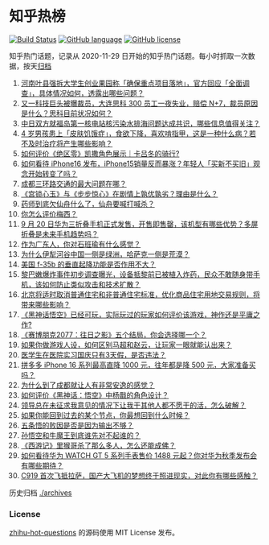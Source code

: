 # 知乎热榜
[![Build Status](https://github.com/ToWeLong/zhihu-hot-questions/workflows/CI/badge.svg)](https://github.com/ToWeLong/zhihu-hot-questions/actions)
[![GitHub language](https://img.shields.io/badge/language-golang-orange.svg)](https://golang.org/)
[![GitHub license](https://img.shields.io/github/license/ToWeLong/zhihu-hot-questions)](https://github.com/ToWeLong/zhihu-hot-questions/blob/main/LICENSE)

知乎热门话题，记录从 2020-11-29 日开始的知乎热门话题。每小时抓取一次数据，按天[归档](./archives)

<!-- BEGIN -->

1. [河南叶县强拆大学生创业果园称「确保重点项目落地」，官方回应「全面调查」，具体情况如何，透露出哪些问题？](https://www.zhihu.com/question/667512606)
1. [又一科技巨头被曝裁员，大连思科 300 员工一夜失业，赔偿 N+7，裁员原因是什么？思科目前状况如何？](https://www.zhihu.com/question/667658812)
1. [中日双方就福岛第一核电站核污染水排海问题达成共识，哪些信息值得关注？](https://www.zhihu.com/question/667677159)
1. [4 岁男孩患上「皮肤饥饿症」，食欲下降，喜欢啃指甲，这是一种什么病？若不及时治疗将产生哪些影响？](https://www.zhihu.com/question/667651867)
1. [如何评价《绝区零》凯撒角色展示｜卡吕冬的骑行?](https://www.zhihu.com/question/667669851)
1. [如何看待 iPhone16 发布，iPhone15销量反而暴涨？年轻人「买新不买旧」观念开始转变了吗？](https://www.zhihu.com/question/667665959)
1. [成都三环路交通的最大问题在哪？](https://www.zhihu.com/question/49775483)
1. [《宫锁心玉》与《步步惊心》在剧情上孰优孰劣？理由是什么？](https://www.zhihu.com/question/60231203)
1. [药师到底欠仙舟什么了，仙舟要喊打喊杀？](https://www.zhihu.com/question/663281173)
1. [你怎么评价梅西？](https://www.zhihu.com/question/662768182)
1. [9 月 20 日华为三折叠手机正式发售，开售即售罄，该机型有哪些优势？多屏折叠是未来手机趋势吗？](https://www.zhihu.com/question/667663469)
1. [作为广东人，你对石班瑜有什么感觉？](https://www.zhihu.com/question/667517392)
1. [为什么伊犁河谷中国一侧是绿洲，哈萨克一侧是荒漠？](https://www.zhihu.com/question/667219103)
1. [美国 f-35b 的垂直起降功能是否作用不大？](https://www.zhihu.com/question/667527916)
1. [黎巴嫩爆炸事件初步调查曝光，设备抵黎前已被植入炸药，民众不敢随身带手机，该如何防止类似攻击和技术扩散？](https://www.zhihu.com/question/667655235)
1. [北京将适时取消普通住宅和非普通住宅标准，优化商品住宅用地交易规则，将带来哪些影响？](https://www.zhihu.com/question/667652106)
1. [《黑神话悟空》已经可玩，实际玩过的玩家如何评价该游戏，神作还是平庸之作?](https://www.zhihu.com/question/664780123)
1. [《赛博朋克2077：往日之影》五个结局，你会选择哪一个？](https://www.zhihu.com/question/624109912)
1. [如果你做游戏人设，如何区别马超和赵云，让玩家一眼就能认出来？](https://www.zhihu.com/question/300111682)
1. [医学生在医院实习国庆只有3天假，是否违法？](https://www.zhihu.com/question/667341913)
1. [拼多多 iPhone 16 系列最高直降 1000 元，往年都是降 500 元，大家准备买吗？](https://www.zhihu.com/question/667664492)
1. [为什么到了成都就让人有非常安逸的感觉？](https://www.zhihu.com/question/656785094)
1. [如何评价《黑神话：悟空》中杨戬的角色设计？](https://www.zhihu.com/question/664777017)
1. [领导总在未征求我意见的情况下让我干其他人都不愿干的活，怎么破解？](https://www.zhihu.com/question/667385742)
1. [如果你能回到过去的某个节点，你最想回到什么时候？](https://www.zhihu.com/question/662443795)
1. [五条悟的败因是否是因为输出不够？](https://www.zhihu.com/question/624527948)
1. [孙悟空和牛魔王到底谁先对不起谁的？](https://www.zhihu.com/question/666796790)
1. [《西游记》里猴哥杀了那么多人，怎么还能成佛？](https://www.zhihu.com/question/666820152)
1. [如何看待华为 WATCH GT 5 系列手表售价 1488 元起？你对华为秋季发布会有哪些期待？](https://www.zhihu.com/question/667677531)
1. [C919 首次飞抵拉萨，国产大飞机的梦想终于照进现实，对此你有哪些感触？](https://www.zhihu.com/question/667581347)

<!-- END -->

历史归档 [./archives](./archives)


### License
[zhihu-hot-questions](https://github.com/towelong/zhihu-hot-questions) 的源码使用 MIT License 发布。